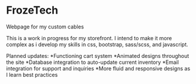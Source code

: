 # FrozeTech
Webpage for my custom cables

This is a work in progress for my storefront. I intend to make it more complex as i develop my skills in css, bootstrap, sass/scss, and javascript.

Planned updates:
  *Functioning cart system
  *Animated designs throughout the site
  *Database integration to auto-update current inventory
  *Email integration for support and inquiries
  *More fluid and responsive designs as I learn best practices
